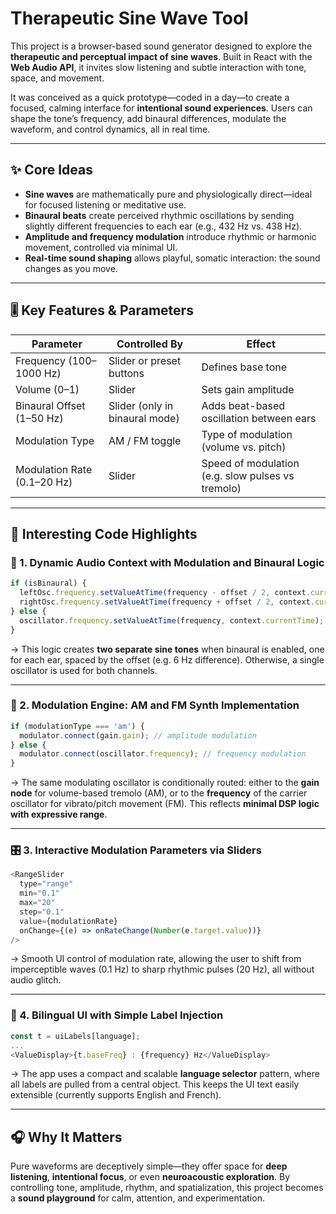 

# Therapeutic Sine Wave Tool

This project is a browser-based sound generator designed to explore the **therapeutic and perceptual impact of sine waves**. Built in React with the **Web Audio API**, it invites slow listening and subtle interaction with tone, space, and movement.

It was conceived as a quick prototype—coded in a day—to create a focused, calming interface for **intentional sound experiences**. Users can shape the tone’s frequency, add binaural differences, modulate the waveform, and control dynamics, all in real time.

---

## ✨ Core Ideas

* **Sine waves** are mathematically pure and physiologically direct—ideal for focused listening or meditative use.
* **Binaural beats** create perceived rhythmic oscillations by sending slightly different frequencies to each ear (e.g., 432 Hz vs. 438 Hz).
* **Amplitude and frequency modulation** introduce rhythmic or harmonic movement, controlled via minimal UI.
* **Real-time sound shaping** allows playful, somatic interaction: the sound changes as you move.

---

## 🎚️ Key Features & Parameters

| Parameter                   | Controlled By                  | Effect                                            |
| --------------------------- | ------------------------------ | ------------------------------------------------- |
| Frequency (100–1000 Hz)     | Slider or preset buttons       | Defines base tone                                 |
| Volume (0–1)                | Slider                         | Sets gain amplitude                               |
| Binaural Offset (1–50 Hz)   | Slider (only in binaural mode) | Adds beat-based oscillation between ears          |
| Modulation Type             | AM / FM toggle                 | Type of modulation (volume vs. pitch)             |
| Modulation Rate (0.1–20 Hz) | Slider                         | Speed of modulation (e.g. slow pulses vs tremolo) |

---

## 🧠 Interesting Code Highlights

### 🎵 1. Dynamic Audio Context with Modulation and Binaural Logic

```js
if (isBinaural) {
  leftOsc.frequency.setValueAtTime(frequency - offset / 2, context.currentTime);
  rightOsc.frequency.setValueAtTime(frequency + offset / 2, context.currentTime);
} else {
  oscillator.frequency.setValueAtTime(frequency, context.currentTime);
}
```

→ This logic creates **two separate sine tones** when binaural is enabled, one for each ear, spaced by the offset (e.g. 6 Hz difference). Otherwise, a single oscillator is used for both channels.

---

### 🌊 2. Modulation Engine: AM and FM Synth Implementation

```js
if (modulationType === 'am') {
  modulator.connect(gain.gain); // amplitude modulation
} else {
  modulator.connect(oscillator.frequency); // frequency modulation
}
```

→ The same modulating oscillator is conditionally routed: either to the **gain node** for volume-based tremolo (AM), or to the **frequency** of the carrier oscillator for vibrato/pitch movement (FM). This reflects **minimal DSP logic with expressive range**.

---

### 🎛️ 3. Interactive Modulation Parameters via Sliders

```js
<RangeSlider
  type="range"
  min="0.1"
  max="20"
  step="0.1"
  value={modulationRate}
  onChange={(e) => onRateChange(Number(e.target.value))}
/>
```

→ Smooth UI control of modulation rate, allowing the user to shift from imperceptible waves (0.1 Hz) to sharp rhythmic pulses (20 Hz), all without audio glitch.

---

### 🧩 4. Bilingual UI with Simple Label Injection

```js
const t = uiLabels[language];
...
<ValueDisplay>{t.baseFreq} : {frequency} Hz</ValueDisplay>
```

→ The app uses a compact and scalable **language selector** pattern, where all labels are pulled from a central object. This keeps the UI text easily extensible (currently supports English and French).

---

## 🎧 Why It Matters

Pure waveforms are deceptively simple—they offer space for **deep listening**, **intentional focus**, or even **neuroacoustic exploration**. By controlling tone, amplitude, rhythm, and spatialization, this project becomes a **sound playground** for calm, attention, and experimentation.


